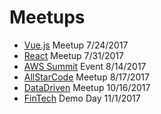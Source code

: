 # Meetups

- [Vue.js](https://github.com/remster85/Meetups/blob/master/VUE.js) Meetup 7/24/2017
- [React](https://github.com/remster85/Meetups/blob/master/React.md) Meetup 7/31/2017
- [AWS Summit](https://github.com/remster85/Meetups/blob/master/Awssummit) Event 8/14/2017  
- [AllStarCode](https://github.com/remster85/Meetups/blob/master/AllStarCode.md) Meetup 8/17/2017  
- [DataDriven](https://github.com/remster85/Meetups/blob/master/DataDriven.md) Meetup 10/16/2017  
- [FinTech](https://github.com/remster85/Meetups/blob/master/FinTech.md) Demo Day 11/1/2017  
